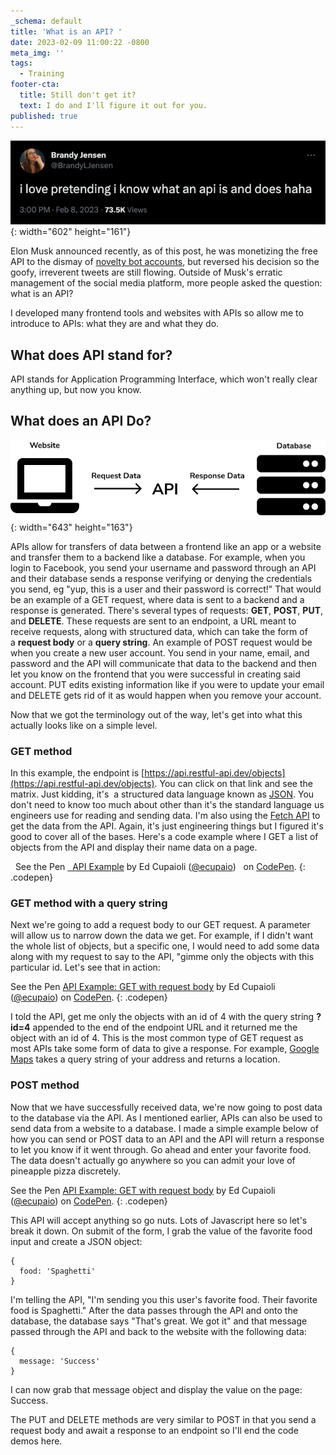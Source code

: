 ```yaml
---
_schema: default
title: 'What is an API? '
date: 2023-02-09 11:00:22 -0800
meta_img: ''
tags:
  - Training
footer-cta:
  title: Still don't get it?
  text: I do and I'll figure it out for you.
published: true
---
```

![](/images/screen-shot-2023-02-09-at-11-02-55-am.png){: width="602" height="161"}

Elon Musk announced recently, as of this post, he was monetizing the free API to the dismay of&nbsp;[novelty bot accounts](https://twitter.com/ca_dmv_bot), but reversed his decision so the goofy, irreverent tweets are still flowing. Outside of Musk's erratic management of the social media platform, more people asked the question: what is an API?&nbsp;

I developed many frontend tools and websites with APIs so allow me to introduce to APIs: what they are and what they do.&nbsp;

## What does API stand for?&nbsp;

API stands for Application Programming Interface, which won't really clear anything up, but now you know.&nbsp;

## What does an API Do?

![](/images/api-diagram.png){: width="643" height="163"}

APIs allow for transfers of data between a frontend like an app or a website and transfer them to a backend like a database. For example, when you login to Facebook, you send your username and password through an API and their database sends a response verifying or denying the credentials you send, eg "yup, this is a user and their password is correct!" That would be an example of a GET request, where data is sent to a backend and a response is generated. There's several types of requests: **GET**, **POST**, **PUT**, and **DELETE**. These requests are sent to an endpoint, a URL meant to receive requests, along with structured data, which can take the form of a&nbsp;**request body**&nbsp;or a **query string​**. An example of POST request would be when you create a new user account. You send in your name, email, and password and the API will communicate that data to the backend and then let you know on the frontend that you were successful in creating said account. PUT edits existing information like if you were to update your email and DELETE gets rid of it as would happen when you remove your account.&nbsp;

Now that we got the terminology out of the way, let's get into what this actually looks like on a simple level.&nbsp;

### GET method

In this example, the endpoint is&nbsp;[https://api.restful-api.dev/objects](https://api.restful-api.dev/objects). You can click on that link and see the matrix. Just kidding, it's&nbsp; a structured data language known as [JSON](https://www.w3schools.com/js/js_json_intro.asp). You don't need to know too much about other than it's the standard language us engineers use for reading and sending data. I'm also using the [Fetch API](https://developer.mozilla.org/en-US/docs/Web/API/Fetch_API/Using_Fetch)&nbsp;to get the data from the API. Again, it's just engineering things but I figured it's good to cover all of the bases. Here's a code example where I GET a list of objects from the API and display their name data on a page.&nbsp;

&nbsp; See the Pen [&nbsp; API Example](https://codepen.io/ecupaio/pen/ZEjdrEN) by Ed Cupaioli ([@ecupaio](https://codepen.io/ecupaio)) &nbsp; on [CodePen](https://codepen.io).
{: .codepen}

<script async="" src="https://cpwebassets.codepen.io/assets/embed/ei.js"></script>

### GET method with a query string

Next we're going to add a request body to our GET request. A parameter will allow us to narrow down the data we get. For example, if I didn't want the whole list of objects, but a specific one, I would need to add some data along with my request to say to the API, "gimme only the objects with this particular id. Let's see that in action:&nbsp;

See the Pen [API Example: GET with request body](https://codepen.io/ecupaio/pen/RwBzQjQ) by Ed Cupaioli ([@ecupaio](https://codepen.io/ecupaio)) on [CodePen](https://codepen.io).
{: .codepen}

<script async="" src="https://cpwebassets.codepen.io/assets/embed/ei.js"></script>

I told the API, get me only the objects with an id of 4 with the query string **?id=4**&nbsp;appended to the end of the endpoint URL and it returned me the object with an id of 4. This is the most common type of GET request as most APIs take some form of data to give a response. For example,&nbsp;[Google Maps](https://www.google.com/maps/place/Golden+1+Center/@38.5802045,-121.5018489,17z/data=!3m2!4b1!5s0x809ad12d01bf9ce7:0x3333a570477aa9a0!4m5!3m4!1s0x80e84cbc046b19bf:0x987c53711f042fa6!8m2!3d38.5802045!4d-121.4996602) takes a query string of your address and returns a location.&nbsp;

### POST method

Now that we have successfully received data, we're now going to post data to the database via the API. As I mentioned earlier, APIs can also be used to send data from a website to a database. I made a simple example below of how you can send or POST data to an API and the API will return a response to let you know if it went through. Go ahead and enter your favorite food. The data doesn't actually go anywhere so you can admit your love of pineapple pizza discretely.&nbsp;

See the Pen [API Example: GET with request body](https://codepen.io/ecupaio/pen/QWBXmRp) by Ed Cupaioli ([@ecupaio](https://codepen.io/ecupaio)) on [CodePen](https://codepen.io).
{: .codepen}

<script async="" src="https://cpwebassets.codepen.io/assets/embed/ei.js"></script>

This API will accept anything so go nuts. Lots of Javascript here so let's break it down. On submit of the form, I grab the value of the favorite food input and create a JSON object:&nbsp;

```
{
  food: 'Spaghetti'
}
```

I'm telling the API, "I'm sending you this user's favorite food. Their favorite food is Spaghetti." After the data passes through the API and onto the database, the database says "That's great. We got it" and that message passed through the API and back to the website with the following data:&nbsp;

```
{
  message: 'Success'
}
```

I can now grab that message object and display the value on the page: Success.

The PUT and DELETE methods are very similar to POST in that you send a request body and await a response to an endpoint so I'll end the code demos here.&nbsp;